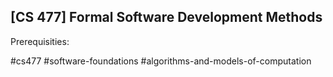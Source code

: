 ## [CS 477] Formal Software Development Methods

Prerequisities:


#cs477
#software-foundations
#algorithms-and-models-of-computation